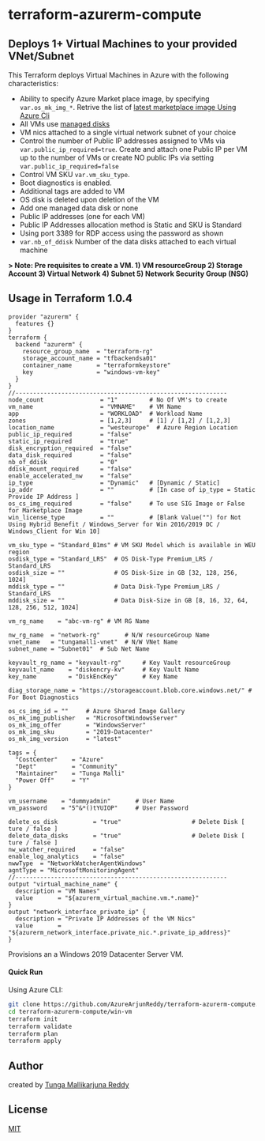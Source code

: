 # terraform-azurerm-compute

## Deploys 1+ Virtual Machines to your provided VNet/Subnet

This Terraform deploys Virtual Machines in Azure with the following characteristics:

- Ability to specify Azure Market place image, by specifying `var.os_mk_img_*`. Retrive the list of [latest marketplace image Using Azure Cli](https://docs.microsoft.com/cli/azure/vm/image?view=azure-cli-latest) 
- All VMs use [managed disks](https://azure.microsoft.com/services/managed-disks/) 
- VM nics attached to a single virtual network subnet of your choice
- Control the number of Public IP addresses assigned to VMs via `var.public_ip_required=true`. Create and attach one Public IP per VM up to the number of VMs or create NO public IPs via setting `var.public_ip_required=false`
- Control VM SKU `var.vm_sku_type`.
- Boot diagnostics is enabled.
- Additional tags are added to VM
- OS disk is deleted upon deletion of the VM
- Add one managed data disk or none
- Public IP addresses (one for each VM)
- Public IP Addresses allocation method is Static and SKU is Standard
- Using port 3389 for RDP access using the password as shown
- `var.nb_of_ddisk` Number of the data disks attached to each virtual machine

**> Note: Pre requisites to create a VM. 1) VM resourceGroup 2) Storage Account 3) Virtual Network 4) Subnet 5) Network Security Group (NSG)**

## Usage in Terraform 1.0.4
```hcl
provider "azurerm" {
  features {}
}
terraform {
  backend "azurerm" {
    resource_group_name  = "terraform-rg"
    storage_account_name = "tfbackendsa01"
    container_name       = "terraformkeystore"
    key                  = "windows-vm-key"
  }
}
//------------------------------------------------------------
node_count                = "1"         # No Of VM's to create
vm_name                   = "VMNAME"    # VM Name
app                       = "WORKLOAD"  # Workload Name
zones                     = [1,2,3]     # [1] / [1,2] / [1,2,3]
location_name             = "westeurope"  # Azure Region Location
public_ip_required        = "false"
static_ip_required        = "true"
disk_encryption_required  = "false"
data_disk_required        = "false"
nb_of_ddisk               = "0"
ddisk_mount_required      = "false"
enable_accelerated_nw     = "false"
ip_type                   = "Dynamic"   # [Dynamic / Static]
ip_addr                   = ""          # [In case of ip_type = Static Provide IP Address ]
os_cs_img_required        = "false"     # To use SIG Image or False for Marketplace Image
win_license_type          = ""	        # [Blank Value("") for Not Using Hybrid Benefit / Windows_Server for Win 2016/2019 DC / Windows_Client for Win 10]

vm_sku_type = "Standard_B1ms" # VM SKU Model which is available in WEU region
osdisk_type = "Standard_LRS"  # OS Disk-Type Premium_LRS / Standard_LRS
osdisk_size = ""              # OS Disk-Size in GB [32, 128, 256, 1024]
mddisk_type = ""              # Data Disk-Type Premium_LRS / Standard_LRS
mddisk_size = ""              # Data Disk-Size in GB [8, 16, 32, 64, 128, 256, 512, 1024]

vm_rg_name    = "abc-vm-rg" # VM RG Name

nw_rg_name  = "network-rg"       # N/W resourceGroup Name
vnet_name   = "tungamalli-vnet"  # N/W VNet Name
subnet_name = "Subnet01"  # Sub Net Name

keyvault_rg_name = "keyvault-rg"      # Key Vault resourceGroup
keyvault_name    = "diskencry-kv"     # Key Vault Name
key_name         = "DiskEncKey"       # Key Name

diag_storage_name = "https://storageaccount.blob.core.windows.net/" # For Boot Diagnostics

os_cs_img_id = ""     # Azure Shared Image Gallery
os_mk_img_publisher   = "MicrosoftWindowsServer"
os_mk_img_offer       = "WindowsServer"
os_mk_img_sku         = "2019-Datacenter"
os_mk_img_version     = "latest"

tags = {  
  "CostCenter"    = "Azure"
  "Dept"          = "Community"
  "Maintainer"    = "Tunga Malli"
  "Power Off"     = "Y"
}

vm_username    = "dummyadmin"       # User Name
vm_password    = "5^&*()tYUIOP"     # User Password

delete_os_disk          = "true"                    # Delete Disk [ ture / false ]
delete_data_disks       = "true"                    # Delete Disk [ ture / false ]
nw_watcher_required     = "false"
enable_log_analytics    = "false"
nwwType  = "NetworkWatcherAgentWindows"
agntType = "MicrosoftMonitoringAgent"
//------------------------------------------------------------
output "virtual_machine_name" {
  description = "VM Names"
  value       = "${azurerm_virtual_machine.vm.*.name}"
}
output "network_interface_private_ip" {
  description = "Private IP Addresses of the VM Nics"
  value       = "${azurerm_network_interface.private_nic.*.private_ip_address}"
}
```
Provisions an a Windows 2019 Datacenter Server VM.

#### Quick Run

Using Azure CLI:

```bash
git clone https://github.com/AzureArjunReddy/terraform-azurerm-compute.git
cd terraform-azurerm-compute/win-vm
terraform init
terraform validate
terraform plan
terraform apply
```

## Author

created by [Tunga Mallikarjuna Reddy](https://github.com/AzureArjunReddy)

## License

[MIT](LICENSE)
